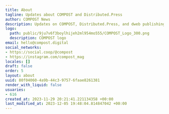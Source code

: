 ```yaml
---
title: About
tagline: Updates about COMPOST and Distributed.Press
author: COMPOST News
description: Updates on COMPOST, Distributed.Press, and dweb publishing.
logo:
  path: public/9ju7v6f3boylhijeh2ml954mo555/COMPOST_Logo_300.png
  description: COMPOST logo
email: hello@compost.digital
social_networks:
- https://social.coop/@compost
- https://instagram.com/compost_mag
locales: []
draft: false
order: 5
layout: about
uuid: 80f04060-4a9b-44c3-9757-6faae8261381
render_with_liquid: false
usuaries:
- 616
created_at: 2023-11-29 20:21:41.221134358 +00:00
last_modified_at: 2023-12-05 19:48:04.814847042 +00:00
---
```



